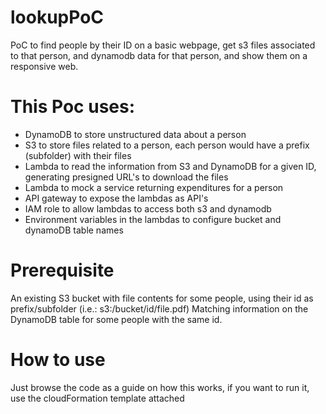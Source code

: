 # lookupPoC
PoC to find people by their ID on a basic webpage, get s3 files associated to that person, and dynamodb data for that person, and show them on a responsive web.

# This Poc uses:
- DynamoDB to store unstructured data about a person
- S3 to store files related to a person, each person would have a prefix (subfolder) with their files
- Lambda to read the information from S3 and DynamoDB for a given ID, generating presigned URL's to download the files
- Lambda to mock a service returning expenditures for a person
- API gateway to expose the lambdas as API's
- IAM role to allow lambdas to access both s3 and dynamodb
- Environment variables in the lambdas to configure bucket and dynamoDB table names

# Prerequisite
An existing S3 bucket with file contents for some people, using their id as prefix/subfolder (i.e.: s3:/bucket/id/file.pdf)
Matching information on the DynamoDB table for some people with the same id. 

# How to use
Just browse the code as a guide on how this works, if you want to run it, use the cloudFormation template attached
